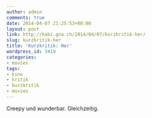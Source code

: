 ```yaml
---
author: admin
comments: true
date: 2014-04-07 21:25:53+00:00
layout: post
link: http://habi.gna.ch/2014/04/07/kurzkritik-her/
slug: kurzkritik-her
title: 'Kurzkritik: Her'
wordpress_id: 3419
categories:
- movies
tags:
- kino
- kritik
- kurzkritik
- movies
---
```


Creepy und wunderbar. Gleichzeitig.
